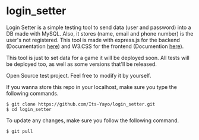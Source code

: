 # login_setter

Login Setter is a simple testing tool to send data (user and password) into a DB made with MySQL. Also, it stores (name, email and phone number) is the user's not registered. This tool is made with express.js for 
the backend (Documentation [here](https://expressjs.com/)) and W3.CSS for the frontend (Documention [here](https://www.w3schools.com/w3css/)).

This tool is just to set data for a game it will be deployed soon. All tests will be deployed too, as well as some versions that'll be released.

Open Source test project. Feel free to modify it by yourself. 

If you wanna store this repo in your localhost, make sure you type the following commands. 
```
$ git clone https://github.com/Its-Yayo/login_setter.git
$ cd login_setter
```

To update any changes, make sure you follow the following command.

```
$ git pull

